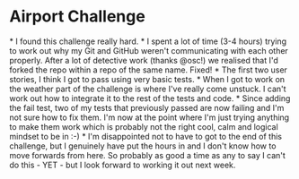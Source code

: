 <h1>Airport Challenge</h1>
* I found this challenge really hard.
* I spent a lot of time (3-4 hours) trying to work out why my Git and GitHub weren't communicating with each other properly. After a lot of detective work (thanks @osc!) we realised that I'd forked the repo within a repo of the same name. Fixed!
* The first two user stories, I think I got to pass using very basic tests.
* When I got to work on the weather part of the challenge is where I've really come unstuck. I can't work out how to integrate it to the rest of the tests and code.
* Since adding the fail test, two of my tests that previously passed are now failing and I'm not sure how to fix them. I'm now at the point where I'm just trying anything to make them work which is probably not the right cool, calm and logical mindset to be in :-)
* I'm disappointed not to have to got to the end of this challenge, but I genuinely have put the hours in and I don't know how to move forwards from here. So probably as good a time as any to say I can't do this - YET - but I look forward to working it out next week.
